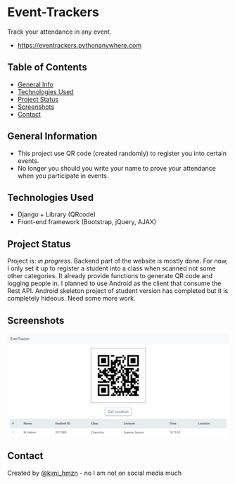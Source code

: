 # Event-Trackers
Track your attendance in any event.
- https://eventrackers.pythonanywhere.com

## Table of Contents
* [General Info](#general-information)
* [Technologies Used](#technologies-used)
* [Project Status](#project-status)
* [Screenshots](#screenshots)
* [Contact](#contact)

## General Information
- This project use QR code (created randomly) to register you into certain events.
- No longer you should you write your name to prove your attendance when you participate in events.

## Technologies Used
- Django + Library (QRcode)
- Front-end framework (Bootstrap, jQuery, AJAX)

## Project Status
Project is: _in progress_. Backend part of the website is mostly done. For now, I only set it up to register a student into a class when scanned not some other categories. It already provide functions to generate QR code and logging people in. I planned to use Android as the client that consume the Rest API. Android skeleton project of student version has completed but it is completely hideous. Need some more work.

## Screenshots
![Example screenshot](./img/screenshot.png)

## Contact
Created by [@kimi_hmzn](https://twitter.com/HakimiHamzan) - no I am not on social media much
